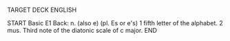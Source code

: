 TARGET DECK
ENGLISH

START
Basic
E1
Back: n. (also e) (pl. Es or e's) 1 fifth letter of the alphabet. 2 mus. Third note of the diatonic scale of c major.
END
